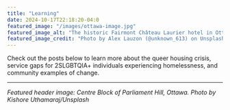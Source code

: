 ```yaml
---
title: "Learning"
date: 2024-10-17T22:18:20-04:0
featured_image: "/images/ottawa-image.jpg"
featured_image_alt: "The historic Fairmont Château Laurier hotel in Ottawa, showcasing its French Gothic architecture viewed through a stone bridge archway along the Rideau Canal"
featured_image_credit: "Photo by Alex Lauzon (@unknown_613) on Unsplash"
---
```


Check out the posts below to learn more about the queer housing crisis, service gaps for 2SLGBTQIA+ individuals experiencing homelessness, and community examples of change.

---
*Featured header image: Centre Block of Parliament Hill, Ottawa. Photo by Kishore Uthamaraj/Unsplash*

